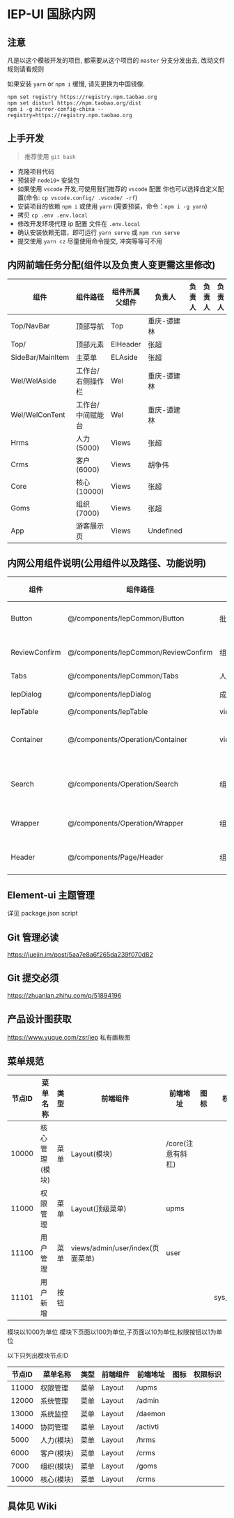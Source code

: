 # IEP-UI 国脉内网

## 注意

凡是以这个模板开发的项目, 都需要从这个项目的 `master` 分支分发出去, 改动文件规则请看规则

如果安装 `yarn` or `npm i` 缓慢, 请先更换为中国镜像.
```
npm set registry https://registry.npm.taobao.org
npm set disturl https://npm.taobao.org/dist
npm i -g mirror-config-china --registry=https://registry.npm.taobao.org
```

## 上手开发

> 推荐使用 `git bash`

- 克隆项目代码
- 预装好 `node10+` 安装包
- 如果使用 `vscode` 开发,可使用我们推荐的 `vscode` 配置 你也可以选择自定义配置(命令: `cp vscode.config/ .vscode/ -rf`)
- 安装项目的依赖 `npm i` 或使用 `yarn` (需要预装，命令：`npm i -g yarn`)
- 拷贝 `cp .env .env.local`
- 修改开发环境代理 ip 配置 文件在 `.env.local`
- 确认安装依赖无错，即可运行 `yarn serve` 或 `npm run serve`
- 提交使用 `yarn cz` 尽量使用命令提交, 冲突等等可不用

## 内网前端任务分配(组件以及负责人变更需这里修改)

| 组件             | 组件路径          | 组件所属父组件 | 负责人      | 负责人 | 负责人 | 负责人 |
|------------------|-------------------|----------------|-------------|--------|--------|--------|
| Top/NavBar       | 顶部导航          | Top            | 重庆-谭建林 |        |        |        |
| Top/             | 顶部元素          | ElHeader       | 张超        |        |        |        |
| SideBar/MainItem | 主菜单            | ELAside        | 张超        |        |        |        |
| Wel/WelAside     | 工作台/右侧操作栏 | Wel            | 重庆-谭建林 |        |        |        |
| Wel/WelConTent   | 工作台/中间赋能台 | Wel            | 重庆-谭建林 |        |        |        |
| Hrms             | 人力(5000)        | Views          | 张超        |        |        |        |
| Crms             | 客户(6000)        | Views          | 胡争伟      |        |        |        |
| Core             | 核心(10000)       | Views          | 张超        |        |        |        |
| Goms             | 组织(7000)        | Views          | 张超        |        |        |        |
| App              | 游客展示页        | Views          | Undefined   |        |        |        |


## 内网公用组件说明(公用组件以及路径、功能说明)

| 组件               | 组件路径                              | 组件使用页面参考           | 功能说明    | 
|--------------------|--------------------------------------|------------------------|-------------|
| Button             | @/components/IepCommon/Button        | 批量审核弹窗页面          | 通用的按钮   |       
| ReviewConfirm      | @/components/IepCommon/ReviewConfirm | 组织的成员管理页面        | 批量审核页面|       
| Tabs               | @/components/IepCommon/Tabs          | 人力资源下的人才库        | tabs        |      
| IepDialog          | @/components/IepDialog               | 成员管理的成员编辑弹窗页面 | 通用弹窗     |        
| IepTable           | @/components/IepTable                | views\hrms\AdministrativeApproval\index.vue  | table |       
| Container          | @/components/Operation/Container     | views\hrms\AdministrativeApproval\index.vue  | 头部按钮的操作框 |        
| Search             | @/components/Operation/Search        | 组织的成员管理页面        | 头部右侧搜索栏      |        
| Wrapper            | @/components/Operation/Wrapper       | 组织的成员管理页面        | 列表页操作栏        |       
| Header             | @/components/Page/Header             | 组织的成员管理页面        | 头部标题栏        |      

## Element-ui 主题管理

详见 package.json script

## Git 管理必读

https://juejin.im/post/5aa7e8a6f265da239f070d82

## Git 提交必须

https://zhuanlan.zhihu.com/p/51894196

## 产品设计图获取

https://www.yuque.com/zsr/iep
私有画板图

## 菜单规范

| 节点ID | 菜单名称 | 类型 | 前端组件               | 前端地址 | 图标 | 权限标识     |
|--------|----------|------|------------------------|----------|------|--------------|
| 10000   | 核心管理(模块) | 菜单 | Layout(模块)                 | /core(注意有斜杠)    |      |              |
| 11000   | 权限管理 | 菜单 | Layout(顶级菜单)              | upms    |      |              |
| 11100   | 用户管理 | 菜单 | views/admin/user/index(页面菜单) | user     |      |              |
| 11101   | 用户新增 | 按钮 |                        |          |      | sys_user_add |

模块以1000为单位
模块下页面以100为单位,子页面以10为单位,权限按钮以1为单位

以下只列出模块节点ID

| 节点ID | 菜单名称 | 类型 | 前端组件 | 前端地址 | 图标 | 权限标识 |
|--------|----------|------|----------|----------|------|----------|
| 11000   | 权限管理 | 菜单 | Layout   | /upms    |      |          |
| 12000   | 系统管理 | 菜单 | Layout   | /admin   |      |          |
| 13000   | 系统监控 | 菜单 | Layout   | /daemon  |      |          |
| 14000   | 协同管理 | 菜单 | Layout   | /activti |      |          |
| 5000   | 人力(模块)     | 菜单 | Layout   | /hrms    |      |          |
| 6000   | 客户(模块)     | 菜单 | Layout   | /crms    |      |          |
| 7000   | 组织(模块)     | 菜单 | Layout   | /goms    |      |          |
| 10000   | 核心(模块)     | 菜单 | Layout   | /crms    |      |          |

## 具体见 Wiki